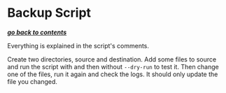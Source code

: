 # Backup Script

[***go back to contents***](01-contents.md)

Everything is explained in the script's comments.

Create two directories, source and destination. Add some files to source and
run the script with and then without `--dry-run` to test it. Then change one of
the files, run it again and check the logs. It should only update the file you
changed.

